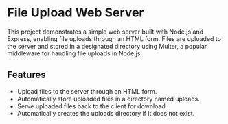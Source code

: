 # File Upload Web Server

This project demonstrates a simple web server built with Node.js and Express, enabling file uploads through an HTML form. Files are uploaded to the server and stored in a designated directory using Multer, a popular middleware for handling file uploads in Node.js.

## Features
- Upload files to the server through an HTML form.
- Automatically store uploaded files in a directory named uploads.
- Serve uploaded files back to the client for download.
- Automatically creates the uploads directory if it does not exist.
